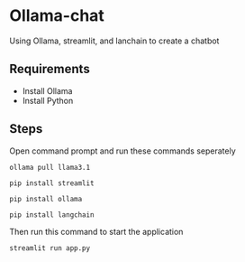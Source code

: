# Ollama-chat
Using Ollama, streamlit, and lanchain to create a chatbot

## Requirements
- Install Ollama
- Install Python

## Steps

Open command prompt and run these commands seperately

```
ollama pull llama3.1
```
```
pip install streamlit
```
```
pip install ollama
```
```
pip install langchain
```

Then run this command to start the application

```
streamlit run app.py
```

